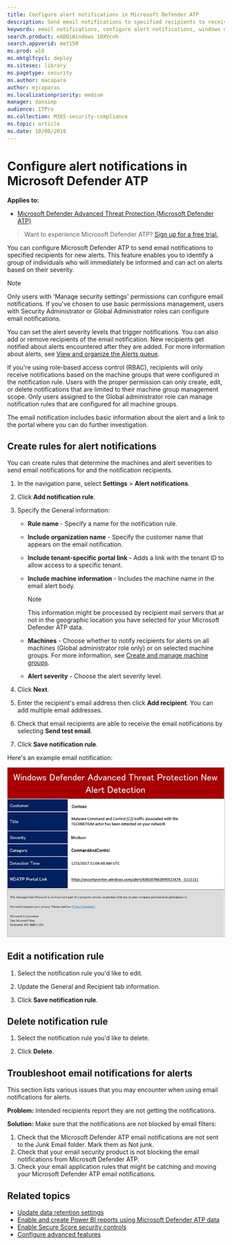```yaml
---
title: Configure alert notifications in Microsoft Defender ATP
description: Send email notifications to specified recipients to receive new alerts based on severity with Microsoft Defender ATP on Windows 10 Enterprise, Pro, and Education editions.
keywords: email notifications, configure alert notifications, windows defender atp notifications, windows defender atp alerts, windows 10 enterprise, windows 10 education
search.product: eADQiWindows 10XVcnh
search.appverid: met150
ms.prod: w10
ms.mktglfcycl: deploy
ms.sitesec: library
ms.pagetype: security
ms.author: macapara
author: mjcaparas
ms.localizationpriority: medium
manager: dansimp
audience: ITPro
ms.collection: M365-security-compliance 
ms.topic: article
ms.date: 10/08/2018
---
```


# Configure alert notifications in Microsoft Defender ATP

**Applies to:**
- [Microsoft Defender Advanced Threat Protection (Microsoft Defender ATP)](https://go.microsoft.com/fwlink/p/?linkid=2069559)


>Want to experience Microsoft Defender ATP? [Sign up for a free trial.](https://www.microsoft.com/en-us/WindowsForBusiness/windows-atp?ocid=docs-wdatp-emailconfig-abovefoldlink)

You can configure Microsoft Defender ATP to send email notifications to specified recipients for new alerts. This feature enables you to identify a group of individuals who will immediately be informed and can act on alerts based on their severity.

> [!NOTE]
> Only users with 'Manage security settings' permissions can configure email notifications. If you've chosen to use basic permissions management, users with Security Administrator or Global Administrator roles can configure email notifications.

You can set the alert severity levels that trigger notifications. You can also add or remove recipients of the email notification. New recipients get notified about alerts encountered after they are added. For more information about alerts, see [View and organize the Alerts queue](alerts-queue-windows-defender-advanced-threat-protection.md).

If you're using role-based access control (RBAC), recipients will only receive notifications based on the machine groups that were configured in the notification rule.
Users with the proper permission can only create, edit, or delete notifications that are limited to their machine group management scope.
Only users assigned to the Global administrator role can manage notification rules that are configured for all machine groups.

The email notification includes basic information about the alert and a link to the portal where you can do further investigation.


## Create rules for alert notifications
You can create rules that determine the machines and alert severities to send email notifications for and the notification recipients.


1. In the navigation pane, select **Settings** > **Alert notifications**.

2. Click **Add notification rule**.

3.	Specify the General information:
    - **Rule name** - Specify a name for the notification rule.
    - **Include organization name** - Specify the customer name that appears on the email notification.
    - **Include tenant-specific portal link** - Adds a link with the tenant ID to allow access to a specific tenant.
    - **Include machine information** - Includes the machine name in the email alert body.
    
        >[!NOTE]
        > This information might be processed by recipient mail servers that ar not in the geographic location you have selected for your Microsoft Defender ATP data.

    - **Machines** - Choose whether to notify recipients for alerts on all machines (Global administrator role only) or on selected machine groups. For more information, see [Create and manage machine groups](machine-groups-windows-defender-advanced-threat-protection.md).
    - **Alert severity** - Choose the alert severity level.

4. Click **Next**.
	
5. Enter the recipient's email address then click **Add recipient**. You can add multiple email addresses.

6. Check that email recipients are able to receive the email notifications by selecting **Send test email**.

7. Click **Save notification rule**.

Here's an example email notification:

![Image of example email notification](images/atp-example-email-notification.png)

## Edit a notification rule
1. Select the notification rule you'd like to edit.

2. Update the General and Recipient tab information.

3. Click **Save notification rule**.


## Delete notification rule

1. Select the notification rule you'd like to delete.

2. Click **Delete**.


## Troubleshoot email notifications for alerts
This section lists various issues that you may encounter when using email notifications for alerts.

**Problem:** Intended recipients report they are not getting the notifications.

**Solution:** Make sure that the notifications are not blocked by email filters:

1.	Check that the Microsoft Defender ATP email notifications are not sent to the Junk Email folder. Mark them as Not junk.
2.	Check that your email security product is not blocking the email notifications from Microsoft Defender ATP.
3.	Check your email application rules that might be catching and moving your Microsoft Defender ATP email notifications.

## Related topics
- [Update data retention settings](data-retention-settings-windows-defender-advanced-threat-protection.md)
- [Enable and create Power BI reports using Microsoft Defender ATP data](powerbi-reports-windows-defender-advanced-threat-protection.md)
- [Enable Secure Score security controls](enable-secure-score-windows-defender-advanced-threat-protection.md)
- [Configure advanced features](advanced-features-windows-defender-advanced-threat-protection.md)